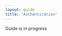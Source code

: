 ```yaml
---
layout: guide
title: "Authentication"
---
```


<div class="warning">
  <p>
    Guide is in progress
  </p>
</div>